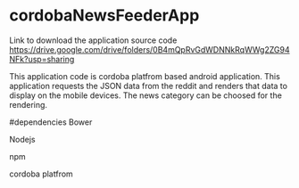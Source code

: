 # cordobaNewsFeederApp

Link to download the application source code 
https://drive.google.com/drive/folders/0B4mQpRvGdWDNNkRqWWg2ZG94NFk?usp=sharing

This application code is cordoba platfrom based android application. This application requests the JSON data from the reddit and renders that data to display on the mobile devices. The news category can be choosed for the rendering.


#dependencies 
Bower

Nodejs 

npm

cordoba platfrom 
